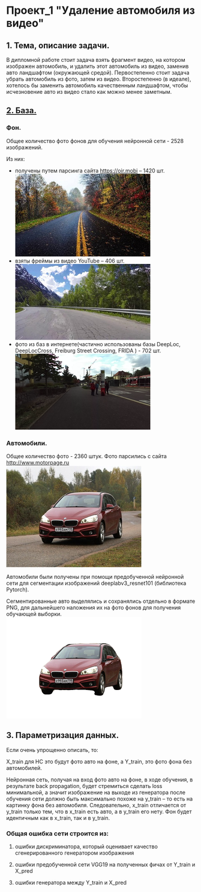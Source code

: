 # Проект_1 "Удаление автомобиля из видео"

## 1. Тема, описание задачи.
В дипломной работе стоит задача взять фрагмент видео, на котором изображен автомобиль, и удалить этот автомобиль из видео, заменив авто ландшафтом (окружающей средой). 
Первостепенно стоит задача убрать автомобиль из фото, затем из видео. 
Второстепенно (в идеале), хотелось бы заменить автомобиль качественным ландшафтом, чтобы исчезновение авто из видео стало как можно менее заметным.

## [2. База.](https://github.com/alnibl/Portfolio/blob/main/Сбор%2C_анализ_и_парсинг_данных_ipynb"".ipynb)
### Фон.
Общее количество фото фонов для обучения нейронной сети - 2528 изображений.

Из них:

- получены путем парсинга сайта https://oir.mobi – 1420 шт.
![](/images/130.jpg)
- взяты фреймы из видео YouTube – 406 шт.
![](/images/0_38.jpg)
- фото из баз в интернете(частично использованы базы DeepLoc, DeepLocCross, Freiburg Street Crossing, FRIDA ) - 702 шт. ![](/images/Image_79.png)

### Автомобили.
Общее количество фото - 2360 штук.
Фото парсились с сайта http://www.motorpage.ru
![](/images/16.jpg)

Автомобили были получены при помощи предобученной нейронной сети для сегментации изображений deeplabv3_resnet101 (библиотека Pytorch).

Сегментированные авто выделялись и сохранялись отдельно в формате PNG, для дальнейшего наложения их на фото фонов для получения обучающей выборки.
![](/images/45.png)

## 3. Параметризация данных.
Если очень упрощенно описать, то:

X_train для НС это будут фото авто на фоне, а Y_train, это фото фона без автомобилей. 

Нейронная сеть, получая на вход фото авто на фоне, в ходе обучения, в результате back propagation, будет стремиться сделать loss минимальной, а значит изображение на выходе из генератора после обучения сети должно быть максимально похоже на y_train – то есть на картинку фона без автомобиля.
Следовательно, x_train отличается от y_train только тем, что в x_train есть авто, а в y_train его нету. Фон будет идентичным как в x_train, так и в y_train.

### Общая ошибка сети строится из:
1) ошибки дискриминатора, который оценивает качество сгенерированного генератором изображения

2) ошибки предобученной сети VGG19 на полученных фичах от Y_train и X_pred

3) ошибки генератора между Y_train и X_pred
